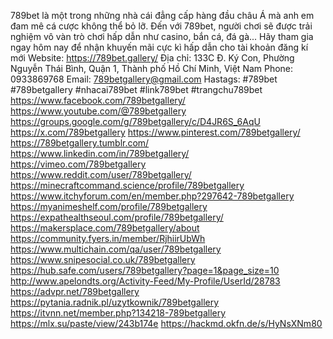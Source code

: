 789bet là một trong những nhà cái đẳng cấp hàng đầu châu Á mà anh em đam mê cá cược không thể bỏ lỡ. Đến với 789bet, người chơi sẽ được trải nghiệm vô vàn trò chơi hấp dẫn như casino, bắn cá, đá gà... Hãy tham gia ngay hôm nay để nhận khuyến mãi cực kì hấp dẫn cho tài khoản đăng kí mới
Website: https://789bet.gallery/ 
Địa chỉ: 133C Đ. Ký Con, Phường Nguyễn Thái Bình, Quận 1, Thành phố Hồ Chí Minh, Việt Nam 
Phone: 0933869768 
Email: 789betgallery@gmail.com 
Hastags: #789bet #789betgallery #nhacai789bet #link789bet #trangchu789bet
https://www.facebook.com/789betgallery/
https://www.youtube.com/@789betgallery
https://groups.google.com/g/789betgallery/c/D4JR6S_6AqU
https://x.com/789betgallery
https://www.pinterest.com/789betgallery/
https://789betgallery.tumblr.com/
https://www.linkedin.com/in/789betgallery/
https://vimeo.com/789betgallery
https://www.reddit.com/user/789betgallery/
https://minecraftcommand.science/profile/789betgallery
https://www.itchyforum.com/en/member.php?297642-789betgallery
https://myanimeshelf.com/profile/789betgallery
https://expathealthseoul.com/profile/789betgallery/
https://makersplace.com/789betgallery/about
https://community.fyers.in/member/RjhiirUbWh
https://www.multichain.com/qa/user/789betgallery
https://www.snipesocial.co.uk/789betgallery
https://hub.safe.com/users/789betgallery?page=1&page_size=10
http://www.apelondts.org/Activity-Feed/My-Profile/UserId/28783
https://advpr.net/789betgallery
https://pytania.radnik.pl/uzytkownik/789betgallery
https://itvnn.net/member.php?134218-789betgallery
https://mlx.su/paste/view/243b174e
https://hackmd.okfn.de/s/HyNsXNm80
